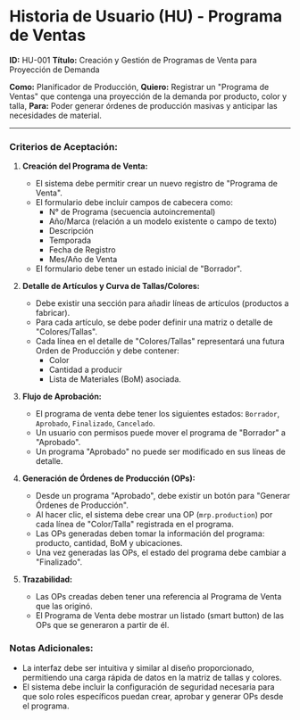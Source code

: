 # Historia de Usuario (HU) - Programa de Ventas

**ID:** HU-001
**Título:** Creación y Gestión de Programas de Venta para Proyección de Demanda

**Como:** Planificador de Producción,
**Quiero:** Registrar un "Programa de Ventas" que contenga una proyección de la demanda por producto, color y talla,
**Para:** Poder generar órdenes de producción masivas y anticipar las necesidades de material.

---

### Criterios de Aceptación:

1.  **Creación del Programa de Venta:**
    *   El sistema debe permitir crear un nuevo registro de "Programa de Venta".
    *   El formulario debe incluir campos de cabecera como:
        *   N° de Programa (secuencia autoincremental)
        *   Año/Marca (relación a un modelo existente o campo de texto)
        *   Descripción
        *   Temporada
        *   Fecha de Registro
        *   Mes/Año de Venta
    *   El formulario debe tener un estado inicial de "Borrador".

2.  **Detalle de Artículos y Curva de Tallas/Colores:**
    *   Debe existir una sección para añadir líneas de artículos (productos a fabricar).
    *   Para cada artículo, se debe poder definir una matriz o detalle de "Colores/Tallas".
    *   Cada línea en el detalle de "Colores/Tallas" representará una futura Orden de Producción y debe contener:
        *   Color
        *   Cantidad a producir
        *   Lista de Materiales (BoM) asociada.

3.  **Flujo de Aprobación:**
    *   El programa de venta debe tener los siguientes estados: `Borrador`, `Aprobado`, `Finalizado`, `Cancelado`.
    *   Un usuario con permisos puede mover el programa de "Borrador" a "Aprobado".
    *   Un programa "Aprobado" no puede ser modificado en sus líneas de detalle.

4.  **Generación de Órdenes de Producción (OPs):**
    *   Desde un programa "Aprobado", debe existir un botón para "Generar Órdenes de Producción".
    *   Al hacer clic, el sistema debe crear una OP (`mrp.production`) por cada línea de "Color/Talla" registrada en el programa.
    *   Las OPs generadas deben tomar la información del programa: producto, cantidad, BoM y ubicaciones.
    *   Una vez generadas las OPs, el estado del programa debe cambiar a "Finalizado".

5.  **Trazabilidad:**
    *   Las OPs creadas deben tener una referencia al Programa de Venta que las originó.
    *   El Programa de Venta debe mostrar un listado (smart button) de las OPs que se generaron a partir de él.

### Notas Adicionales:
*   La interfaz debe ser intuitiva y similar al diseño proporcionado, permitiendo una carga rápida de datos en la matriz de tallas y colores.
*   El sistema debe incluir la configuración de seguridad necesaria para que solo roles específicos puedan crear, aprobar y generar OPs desde el programa.
